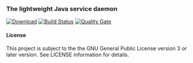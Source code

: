 ### The lightweight Java service daemon
[![Download](https://api.bintray.com/packages/hdecarne/maven/java-lwjsd/images/download.svg)](https://bintray.com/hdecarne/maven/java-lwjsd/_latestVersion)
[![Build Status](https://travis-ci.org/hdecarne/java-lwjsd.svg?branch=master)](https://travis-ci.org/hdecarne/java-lwjsd)
[![Quality Gate](https://sonarcloud.io/api/badges/gate?key=de.carne.common:java-lwjsd)](https://sonarcloud.io/dashboard/index/de.carne.common:java-lwjsd)

#### License
This project is subject to the the GNU General Public License version 3 or later version.
See LICENSE information for details.
